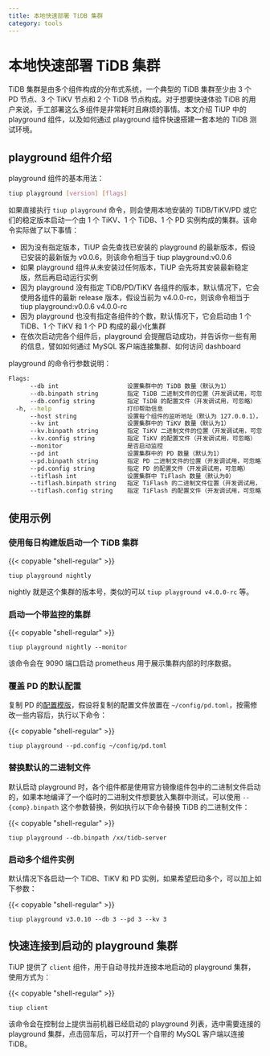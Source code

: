 ```yaml
---
title: 本地快速部署 TiDB 集群
category: tools
---
```


# 本地快速部署 TiDB 集群

TiDB 集群是由多个组件构成的分布式系统，一个典型的 TiDB 集群至少由 3 个 PD 节点、3 个 TiKV 节点和 2 个 TiDB 节点构成。对于想要快速体验 TiDB 的用户来说，手工部署这么多组件是非常耗时且麻烦的事情。本文介绍 TiUP 中的 playground 组件，以及如何通过 playground 组件快速搭建一套本地的 TiDB 测试环境。

## playground 组件介绍

playground 组件的基本用法：

```bash
tiup playground [version] [flags]
```

如果直接执行 `tiup playground` 命令，则会使用本地安装的 TiDB/TiKV/PD 或它们的稳定版本启动一个由 1 个 TiKV、1 个 TiDB、1 个 PD 实例构成的集群。该命令实际做了以下事情：

- 因为没有指定版本，TiUP 会先查找已安装的 playground 的最新版本，假设已安装的最新版为 v0.0.6，则该命令相当于 tiup playground:v0.0.6
- 如果 playground 组件从未安装过任何版本，TiUP 会先将其安装最新稳定版，然后再启动运行实例
- 因为 playground 没有指定 TiDB/PD/TiKV 各组件的版本，默认情况下，它会使用各组件的最新 release 版本，假设当前为 v4.0.0-rc，则该命令相当于 tiup playground:v0.0.6 v4.0.0-rc
- 因为 playground 也没有指定各组件的个数，默认情况下，它会启动由 1 个 TiDB、1 个 TiKV 和 1 个 PD 构成的最小化集群
- 在依次启动完各个组件后，playground 会提醒启动成功，并告诉你一些有用的信息，譬如如何通过 MySQL 客户端连接集群、如何访问 dashboard

playground 的命令行参数说明：

```bash
Flags:
      --db int                   设置集群中的 TiDB 数量（默认为1）
      --db.binpath string        指定 TiDB 二进制文件的位置（开发调试用，可忽略）
      --db.config string         指定 TiDB 的配置文件（开发调试用，可忽略）
  -h, --help                     打印帮助信息
      --host string              设置每个组件的监听地址（默认为 127.0.0.1），如果要提供给别的电脑访问，可设置为 0.0.0.0
      --kv int                   设置集群中的 TiKV 数量（默认为1）
      --kv.binpath string        指定 TiKV 二进制文件的位置（开发调试用，可忽略）
      --kv.config string         指定 TiKV 的配置文件（开发调试用，可忽略）
      --monitor                  是否启动监控
      --pd int                   设置集群中的 PD 数量（默认为1）
      --pd.binpath string        指定 PD 二进制文件的位置（开发调试用，可忽略）
      --pd.config string         指定 PD 的配置文件（开发调试用，可忽略）
      --tiflash int              设置集群中 TiFlash 数量（默认为0）
      --tiflash.binpath string   指定 TiFlash 的二进制文件位置（开发调试用，可忽略）
      --tiflash.config string    指定 TiFlash 的配置文件（开发调试用，可忽略）
```

## 使用示例

### 使用每日构建版启动一个 TiDB 集群

{{< copyable "shell-regular" >}}

```shell
tiup playground nightly
```

nightly 就是这个集群的版本号，类似的可以 `tiup playground v4.0.0-rc` 等。

### 启动一个带监控的集群

{{< copyable "shell-regular" >}}

```shell
tiup playground nightly --monitor
```

该命令会在 9090 端口启动 prometheus 用于展示集群内部的时序数据。

### 覆盖 PD 的默认配置

复制 PD 的[配置模版](https://github.com/pingcap/pd/blob/master/conf/config.toml)，假设将复制的配置文件放置在 `~/config/pd.toml`，按需修改一些内容后，执行以下命令：

{{< copyable "shell-regular" >}}

```shell
tiup playground --pd.config ~/config/pd.toml
```

### 替换默认的二进制文件

默认启动 playground 时，各个组件都是使用官方镜像组件包中的二进制文件启动的，如果本地编译了一个临时的二进制文件想要放入集群中测试，可以使用 `--{comp}.binpath` 这个参数替换，例如执行以下命令替换 TiDB 的二进制文件：

{{< copyable "shell-regular" >}}

```shell
tiup playground --db.binpath /xx/tidb-server 
```

### 启动多个组件实例

默认情况下各启动一个 TiDB、TiKV 和 PD 实例，如果希望启动多个，可以加上如下参数：

{{< copyable "shell-regular" >}}

```shell
tiup playground v3.0.10 --db 3 --pd 3 --kv 3
```

## 快速连接到启动的 playground 集群

TiUP 提供了 `client` 组件，用于自动寻找并连接本地启动的 playground 集群，使用方式为：

{{< copyable "shell-regular" >}}

```shell
tiup client
```

该命令会在控制台上提供当前机器已经启动的 playground 列表，选中需要连接的 playground 集群，点击回车后，可以打开一个自带的 MySQL 客户端以连接 TiDB。